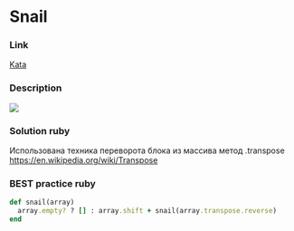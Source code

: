 # Snail

### Link
[Kata](https://www.codewars.com/kata/snail)

### Description
![](http://www.haan.lu/files/2513/8347/2456/snail.png)

### Solution ruby
Использована техника переворота блока из массива
метод .transpose
https://en.wikipedia.org/wiki/Transpose

### BEST practice ruby

```ruby
def snail(array)
  array.empty? ? [] : array.shift + snail(array.transpose.reverse)
end
```